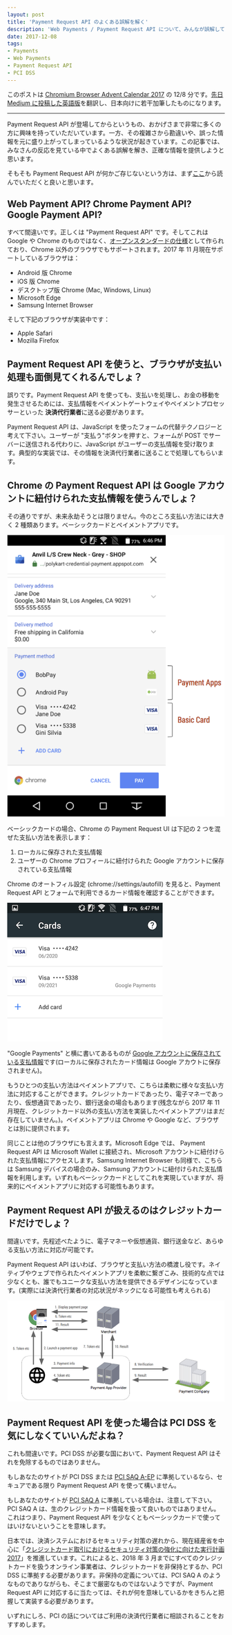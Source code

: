 ```yaml
---
layout: post
title: 'Payment Request API のよくある誤解を解く'
description: 'Web Payments / Payment Request API について、みんなが誤解しているところをはっきりさせます'
date: 2017-12-08
tags:
- Payments
- Web Payments
- Payment Request API
- PCI DSS
---
```


このポストは [Chromium Browser Advent Calendar 2017](https://qiita.com/advent-calendar/2017/chromium) の 12/8 分です。[先日 Medium に投稿した英語版](https://medium.com/dev-channel/addressing-common-misconceptions-about-the-payment-request-api-4d0db51dae75)を翻訳し、日本向けに若干加筆したものになります。

-----

Payment Request API が登場してからというもの、おかげさまで非常に多くの方に興味を持っていただいています。一方、その複雑さから勘違いや、誤った情報を元に盛り上がってしまっているような状況が起きています。この記事では、みなさんの反応を見ている中でよくある誤解を解き、正確な情報を提供しようと思います。

そもそも Payment Request API が何かご存じないという方は、まず[ここ](/2017/07/conversion-api.html)から読んでいただくと良いと思います。

<!-- excerpt -->

## Web Payment API? Chrome Payment API? Google Payment API?

すべて間違いです。正しくは "Payment Request API" です。そしてこれは Google や Chrome のものではなく、[オープンスタンダードの仕様](https://www.w3.org/TR/payment-request/)として作られており、Chrome 以外のブラウザでもサポートされます。2017 年 11 月現在サポートしているブラウザは：

* Android 版 Chrome
* iOS 版 Chrome
* デスクトップ版 Chrome (Mac, Windows, Linux)
* Microsoft Edge
* Samsung Internet Browser

そして下記のブラウザが実装中です：

* Apple Safari
* Mozilla Firefox

## Payment Request API を使うと、ブラウザが支払い処理も面倒見てくれるんでしょ？

誤りです。Payment Request API を使っても、支払いを処理し、お金の移動を発生させるためには、支払情報をペイメントゲートウェイやペイメントプロセッサーといった **決済代行業者**に送る必要があります。

Payment Request API は、JavaScript を使ったフォームの代替テクノロジーと考えて下さい。ユーザーが "支払う"ボタンを押すと、フォームが POST でサーバーに送信される代わりに、JavaScript がユーザーの支払情報を受け取ります。典型的な実装では、その情報を決済代行業者に送ることで処理してもらいます。

## Chrome の Payment Request API は Google アカウントに紐付けられた支払情報を使うんでしょ？

その通りですが、未来永劫そうとは限りません。今のところ支払い方法には大きく 2 種類あります。ベーシックカードとペイメントアプリです。

![](/images/2017/payment_methods.png)

ベーシックカードの場合、Chrome の Payment Request UI は下記の 2 つを混ぜた支払い方法を表示します：

1. ローカルに保存された支払情報
2. ユーザーの Chrome プロフィールに紐付けられた Google アカウントに保存されている支払情報

Chrome のオートフィル設定 (chrome://settings/autofill) を見ると、Payment Request API とフォームで利用できるカード情報を確認することができます。

![](/images/2017/autofill_cards.png)

"Google Payments" と横に書いてあるものが [Google アカウントに保存されている支払情報](https://payments.google.com/)です(ローカルに保存されたカード情報は Google アカウトに保存されません)。

もうひとつの支払い方法はペイメントアプリで、こちらは柔軟に様々な支払い方法に対応することができます。クレジットカードであったり、電子マネーであったり、仮想通貨であったり、銀行送金の場合もあります(残念ながら 2017 年 11 月現在、クレジットカード以外の支払い方法を実装したペイメントアプリはまだ存在していません。)。ペイメントアプリは Chrome や Google など、ブラウザとは別に提供されます。

同じことは他のブラウザにも言えます。Microsoft Edge では、 Payment Request API は Microsoft Wallet に接続され、Microsoft アカウントに紐付けられた支払情報にアクセスします。Samsung Internet Browser も同様で、こちらは Samsung デバイスの場合のみ、Samsung アカウントに紐付けられた支払情報を利用します。いずれもベーシックカードとしてこれを実現していますが、将来的にペイメントアプリに対応する可能性もあります。

## Payment Request API が扱えるのはクレジットカードだけでしょ？

間違いです。先程述べたように、電子マネーや仮想通貨、銀行送金など、あらゆる支払い方法に対応が可能です。

Payment Request API はいわば、ブラウザと支払い方法の橋渡し役です。ネイティブやウェブで作られたペイメントアプリを柔軟に繋ぎこみ、技術的な点では少なくとも、誰でもユニークな支払い方法を提供できるデザインになっています。(実際には決済代行業者の対応状況がネックになる可能性も考えられる)

![](/images/2017/payment_app.png)

## Payment Request API を使った場合は PCI DSS を気にしなくていいんだよね？

これも間違いです。PCI DSS が必要な国において、Payment Request API はそれを免除するものではありません。

もしあなたのサイトが PCI DSS または [PCI SAQ A-EP](https://www.pcisecuritystandards.org/documents/PCI-DSS-v3_2-SAQ-A_EP.pdf) に準拠しているなら、セキュアである限り Payment Request API を使って構いません。

もしあなたのサイトが [PCI SAQ A](https://www.pcisecuritystandards.org/documents/PCI-DSS-v3_2-SAQ-A.pdf) に準拠している場合は、注意して下さい。PCI SAQ A は、生のクレジットカード情報を扱って良いものではありません。これはつまり、Payment Request API を少なくともベーシックカードで使ってはいけないということを意味します。

日本では、決済システムにおけるセキュリティ対策の遅れから、現在経産省を中心に「[クレジットカード取引におけるセキュリティ対策の強化に向けた実行計画 2017](http://www.meti.go.jp/press/2016/03/20170308003/20170308003.html)」を推進しています。これによると、2018 年 3 月までにすべてのクレジットカードを扱うオンライン事業者は、クレジットカードを非保持とするか、PCI DSS に準拠する必要があります。非保持の定義については、PCI SAQ A のようなものでありながらも、そこまで厳密なものではないようですが、Payment Request API に対応するに当たっては、それが何を意味しているかをきちんと把握して実装する必要があります。

いずれにしろ、PCI の話についてはご利用の決済代行業者に相談されることをおすすめします。
